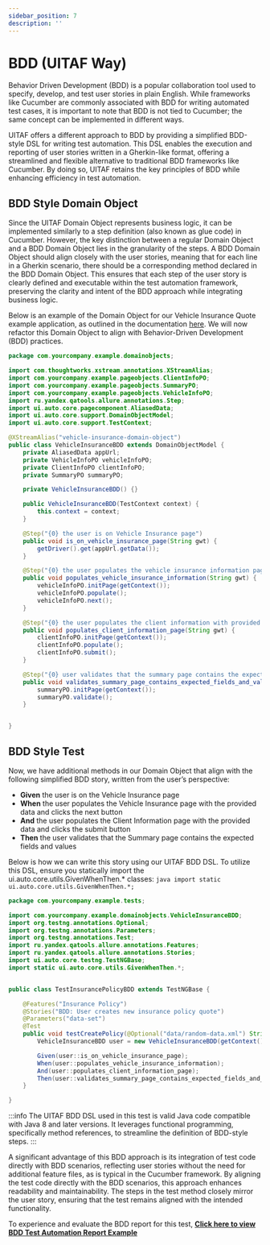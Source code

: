 ```yaml
---
sidebar_position: 7
description: ''
---
```


# BDD (UITAF Way)

Behavior Driven Development (BDD) is a popular collaboration tool used to specify, develop, and test user stories in plain English. While frameworks like Cucumber are commonly associated with BDD for writing automated test cases, it is important to note that BDD is not tied to Cucumber; the same concept can be implemented in different ways.

UITAF offers a different approach to BDD by providing a simplified BDD-style DSL for writing test automation. This DSL enables the execution and reporting of user stories written in a Gherkin-like format, offering a streamlined and flexible alternative to traditional BDD frameworks like Cucumber. By doing so, UITAF retains the key principles of BDD while enhancing efficiency in test automation.

## BDD Style Domain Object

Since the UITAF Domain Object represents business logic, it can be implemented similarly to a step definition (also known as glue code) in Cucumber. However, the key distinction between a regular Domain Object and a BDD Domain Object lies in the granularity of the steps. A BDD Domain Object should align closely with the user stories, meaning that for each line in a Gherkin scenario, there should be a corresponding method declared in the BDD Domain Object. This ensures that each step of the user story is clearly defined and executable within the test automation framework, preserving the clarity and intent of the BDD approach while integrating business logic.

Below is an example of the Domain Object for our Vehicle Insurance Quote example application, as outlined in the documentation [here](/docs/test_lab/test_logic.md#vehicle-insurance-domain-object-model). We will now refactor this Domain Object to align with Behavior-Driven Development (BDD) practices.

```java title='VehicleInsuranceBDD.java'
package com.yourcompany.example.domainobjects;

import com.thoughtworks.xstream.annotations.XStreamAlias;
import com.yourcompany.example.pageobjects.ClientInfoPO;
import com.yourcompany.example.pageobjects.SummaryPO;
import com.yourcompany.example.pageobjects.VehicleInfoPO;
import ru.yandex.qatools.allure.annotations.Step;
import ui.auto.core.pagecomponent.AliasedData;
import ui.auto.core.support.DomainObjectModel;
import ui.auto.core.support.TestContext;

@XStreamAlias("vehicle-insurance-domain-object")
public class VehicleInsuranceBDD extends DomainObjectModel {
    private AliasedData appUrl;
    private VehicleInfoPO vehicleInfoPO;
    private ClientInfoPO clientInfoPO;
    private SummaryPO summaryPO;

    private VehicleInsuranceBDD() {}

    public VehicleInsuranceBDD(TestContext context) {
        this.context = context;
    }

    @Step("{0} the user is on Vehicle Insurance page")
    public void is_on_vehicle_insurance_page(String gwt) {
        getDriver().get(appUrl.getData());
    }

    @Step("{0} the user populates the vehicle insurance information page with provided data and clicks next button")
    public void populates_vehicle_insurance_information(String gwt) {
        vehicleInfoPO.initPage(getContext());
        vehicleInfoPO.populate();
        vehicleInfoPO.next();
    }

    @Step("{0} the user populates the client information with provided data and clicks submit button")
    public void populates_client_information_page(String gwt) {
        clientInfoPO.initPage(getContext());
        clientInfoPO.populate();
        clientInfoPO.submit();
    }

    @Step("{0} user validates that the summary page contains the expected fields and values")
    public void validates_summary_page_contains_expected_fields_and_values(String gwt) {
        summaryPO.initPage(getContext());
        summaryPO.validate();
    }


}
```

## BDD Style Test

Now, we have additional methods in our Domain Object that align with the following simplified BDD story, written from the user’s perspective:

- **Given** the user is on the Vehicle Insurance page
- **When** the user populates the Vehicle Insurance page with the provided data and clicks the next button
- **And** the user populates the Client Information page with the provided data and clicks the submit button
- **Then** the user validates that the Summary page contains the expected fields and values

Below is how we can write this story using our UITAF BDD DSL. To utilize this DSL, ensure you statically import the ui.auto.core.utils.GivenWhenThen.* classes:
```java import static ui.auto.core.utils.GivenWhenThen.*;```

```java title='TestInsurancePolicyBDD.java'
package com.yourcompany.example.tests;

import com.yourcompany.example.domainobjects.VehicleInsuranceBDD;
import org.testng.annotations.Optional;
import org.testng.annotations.Parameters;
import org.testng.annotations.Test;
import ru.yandex.qatools.allure.annotations.Features;
import ru.yandex.qatools.allure.annotations.Stories;
import ui.auto.core.testng.TestNGBase;
import static ui.auto.core.utils.GivenWhenThen.*;


public class TestInsurancePolicyBDD extends TestNGBase {

    @Features("Insurance Policy")
    @Stories("BDD: User creates new insurance policy quote")
    @Parameters("data-set")
    @Test
    public void testCreatePolicy(@Optional("data/random-data.xml") String dataSet){
        VehicleInsuranceBDD user = new VehicleInsuranceBDD(getContext()).fromResource(dataSet);

        Given(user::is_on_vehicle_insurance_page);
        When(user::populates_vehicle_insurance_information);
        And(user::populates_client_information_page);
        Then(user::validates_summary_page_contains_expected_fields_and_values);
    }

}
```

:::info
The UITAF BDD DSL used in this test is valid Java code compatible with Java 8 and later versions. It leverages functional programming, specifically method references, to streamline the definition of BDD-style steps.
:::

A significant advantage of this BDD approach is its integration of test code directly with BDD scenarios, reflecting user stories without the need for additional feature files, as is typical in the Cucumber framework. By aligning the test code directly with the BDD scenarios, this approach enhances readability and maintainability. The steps in the test method closely mirror the user story, ensuring that the test remains aligned with the intended functionality.

To experience and evaluate the BDD report for this test, <a href="/report/#xUnit/cd4cc2854a677162/7fcad9f6e16ee183?expanded=true" target="_blank" rel="noopener noreferrer">**Click here to view BDD Test Automation Report Example**</a>
